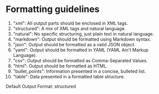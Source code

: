 # Formatting guidelines

1. "xml": All output parts should be enclosed in XML tags.
2. "structured": A mix of XML tags and natural language.
3. "natural": No specific structuring, just plain text in natural language.
4. "markdown": Output should be formatted using Markdown syntax.
5. "json": Output should be formatted as a valid JSON object.
6. "yaml": Output should be formatted in YAML (YAML Ain't Markup Language).
7. "csv": Output should be formatted as Comma-Separated Values.
8. "html": Output should be formatted as HTML.
9. "bullet_points": Information presented in a concise, bulleted list.
10. "table": Data presented in a formatted table structure.

Default Output Format: structured